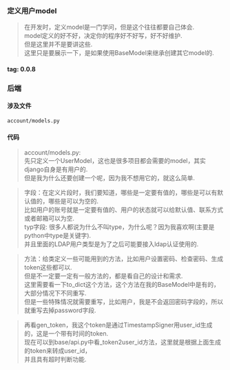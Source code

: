 ### 定义用户model
> 在开发时，定义model是一门学问，但是这个往往都要自己体会.  
> model定义的好不好，决定你的程序好不好写，好不好维护.  
> 但是这里并不是要讲这些.  
> 这里只是要展示一下，是如果使用BaseModel来继承创建其它model的.  

#### tag: 0.0.8

### 后端

#### 涉及文件
```
account/models.py
```

#### 代码
> account/models.py:  
> 先只定义一个UserModel，这也是很多项目都会需要的model，其实django自身是有用户的.  
> 但是我为什么还要创建一个呢，因为我不想用它的，就这么简单.  

> 字段：在定义片段时，我们要知道，哪些是一定要有值的，哪些是可以有默认值的，哪些是可以为空的.  
> 比如用户的账号就是一定要有值的、用户的状态就可以给默认值、联系方式或者邮箱可以为空.  
> typ字段: 很多人都说为什么不叫type，为什么呢？因为我喜欢啊(主要是python中type是关键字).  
> 并且里面的LDAP用户类型是为了之后可能要接入ldap认证使用的.  

> 方法：给类定义一些可能用到的方法，比如用户设置密码、检查密码、生成token这些都可以.  
> 但是不一定要一定有一般方法的，都是看自己的设计和需求.  
> 这里需要看一下to_dict这个方法，这个方法在我的BaseModel中是有的，大部分情况下不同重写.  
> 但是一些特殊情况就需要重写，比如用户，我是不会返回密码字段的，所以就重写去掉password字段.  

> 再看gen_token，我这个token是通过TimestampSigner用user_id生成的，这是一个带有时间的token.  
> 现在可以到base/api.py中看_token2user_id方法，这里就是根据上面生成的token来转成user_id，  
> 并且具有超时判断功能.  
